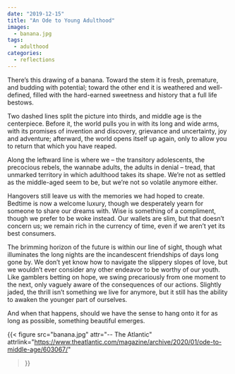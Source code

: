 ```yaml
---
date: "2019-12-15"
title: "An Ode to Young Adulthood"
images:
  - banana.jpg
tags:
  - adulthood
categories:
  - reflections
---
```


There’s this drawing of a banana. Toward the stem it is fresh, premature, and budding with potential; toward the other end it is weathered and well-defined, filled with the hard-earned sweetness and history that a full life bestows. 

Two dashed lines split the picture into thirds, and middle age is the centerpiece. Before it, the world pulls you in with its long and wide arms, with its promises of invention and discovery, grievance and uncertainty, joy and adventure; afterward, the world opens itself up again, only to allow you to return that which you have reaped. 

Along the leftward line is where we – the transitory adolescents, the precocious rebels, the wannabe adults, the adults in denial – tread, that unmarked territory in which adulthood takes its shape. We’re not as settled as the middle-aged seem to be, but we’re not so volatile anymore either. 

Hangovers still leave us with the memories we had hoped to create. Bedtime is now a welcome luxury, though we desperately yearn for someone to share our dreams with. Wise is something of a compliment, though we prefer to be woke instead. Our wallets are slim, but that doesn’t concern us; we remain rich in the currency of time, even if we aren’t yet its best consumers. 

The brimming horizon of the future is within our line of sight, though what illuminates the long nights are the incandescent friendships of days long gone by. We don’t yet know how to navigate the slippery slopes of love, but we wouldn’t ever consider any other endeavor to be worthy of our youth. Like gamblers betting on hope, we swing precariously from one moment to the next, only vaguely aware of the consequences of our actions. Slightly jaded, the thrill isn’t something we live for anymore, but it still has the ability to awaken the younger part of ourselves. 

And when that happens, should we have the sense to hang onto it for as long as possible, something beautiful emerges.

{{< figure src="banana.jpg" attr="-- The Atlantic" attrlink="https://www.theatlantic.com/magazine/archive/2020/01/ode-to-middle-age/603067/"
>}}